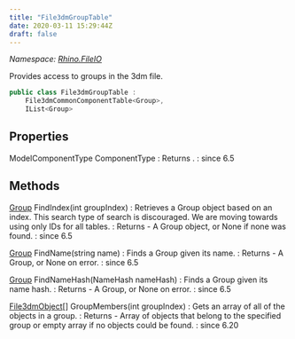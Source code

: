 ```yaml
---
title: "File3dmGroupTable"
date: 2020-03-11 15:29:44Z
draft: false
---
```


*Namespace: [Rhino.FileIO](../)*

Provides access to groups in the 3dm file.
```cs
public class File3dmGroupTable :
    File3dmCommonComponentTable<Group>,
    IList<Group>
```
## Properties

ModelComponentType ComponentType
: Returns .
: since 6.5
## Methods

[Group](/rhinocommon/rhino/docobjects/group/) FindIndex(int groupIndex)
: Retrieves a Group object based on an index. This search type of search is discouraged.
     We are moving towards using only IDs for all tables.
: Returns - A Group object, or None if none was found.
: since 6.5

[Group](/rhinocommon/rhino/docobjects/group/) FindName(string name)
: Finds a Group given its name.
: Returns - A Group, or None on error.
: since 6.5

[Group](/rhinocommon/rhino/docobjects/group/) FindNameHash(NameHash nameHash)
: Finds a Group given its name hash.
: Returns - A Group, or None on error.
: since 6.5

[File3dmObject](/rhinocommon/rhino/fileio/file3dmobject/)[] GroupMembers(int groupIndex)
: Gets an array of all of the objects in a group.
: Returns - Array of objects that belong to the specified group or empty array if no objects could be found.
: since 6.20
